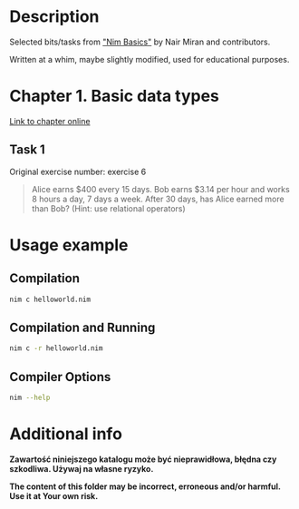 # Description

Selected bits/tasks from ["Nim Basics"](https://narimiran.github.io/nim-basics/) by Nair Miran and contributors.

Written at a whim, maybe slightly modified, used for educational purposes.

# Chapter 1. Basic data types

[Link to chapter online](https://narimiran.github.io/nim-basics/#_basic_data_types)

## Task 1

Original exercise number: exercise 6

> Alice earns $400 every 15 days. Bob earns $3.14 per hour and works 8 hours a
> day, 7 days a week. After 30 days, has Alice earned more than Bob? (Hint: use
> relational operators)

# Usage example

## Compilation

``` bash
nim c helloworld.nim
```

## Compilation and Running

```bash
nim c -r helloworld.nim
```

## Compiler Options

```bash
nim --help
```

# Additional info

**Zawartość niniejszego katalogu może być nieprawidłowa, błędna czy szkodliwa. Używaj na własne ryzyko.**

**The content of this folder may be incorrect, erroneous and/or harmful. Use it at Your own risk.**
